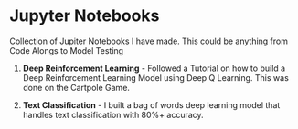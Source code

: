 # Jupyter Notebooks
Collection of Jupiter Notebooks I have made. This could be anything from Code Alongs to Model Testing

1. **Deep Reinforcement Learning** - Followed a Tutorial on how to build a Deep Reinforcement Learning Model using Deep Q Learning. This was done on the Cartpole Game.

2. **Text Classification** - I built a bag of words deep learning model that handles text classification with 80%+ accuracy.
